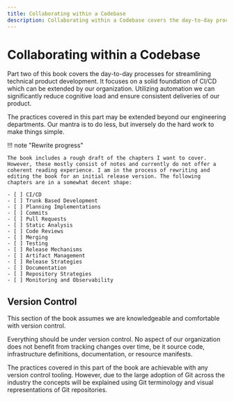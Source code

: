 ```yaml
---
title: Collaborating within a Codebase
description: Collaborating within a Codebase covers the day-to-day processes for streamlining technical product development. It focuses on a solid foundation of CI/CD which can be extended by our organization. Utilizing automation we can reduce cognitive load and ensure consistent deliveries of our product.
---
```


# Collaborating within a Codebase

Part two of this book covers the day-to-day processes for streamlining technical product development. It focuses on a solid foundation of CI/CD which can be extended by our organization. Utilizing automation we can <!-- vale write-good.Weasel = NO -->significantly<!-- vale write-good.Weasel = YES --> reduce cognitive load and ensure consistent deliveries of our product.

The practices covered in this part may be extended beyond our engineering departments. Our mantra is to do less, but inversely do the hard work to make things <!-- vale alex.Condescending = NO -->simple<!-- vale alex.Condescending = YES -->.

!!! note "Rewrite progress"

    The book includes a rough draft of the chapters I want to cover. However, these mostly consist of notes and currently do not offer a coherent reading experience. I am in the process of rewriting and editing the book for an initial release version. The following chapters are in a somewhat decent shape:

    - [ ] CI/CD
    - [ ] Trunk Based Development
    - [ ] Planning Implementations
    - [ ] Commits
    - [ ] Pull Requests
    - [ ] Static Analysis
    - [ ] Code Reviews
    - [ ] Merging
    - [ ] Testing
    - [ ] Release Mechanisms
    - [ ] Artifact Management
    - [ ] Release Strategies
    - [ ] Documentation
    - [ ] Repository Strategies
    - [ ] Monitoring and Observability

## Version Control

This section of the book assumes we are knowledgeable and comfortable with version control. 

Everything should be under version control. No aspect of our organization does not benefit from tracking changes over time, be it source code, infrastructure definitions, documentation, or resource manifests.

The practices covered in this part of the book are achievable with any version control tooling. However, due to the large adoption of Git across the industry the concepts will be explained using Git terminology and visual representations of Git repositories.

<!-- TODO: (Daniel) Automatic workspace configuration -->
